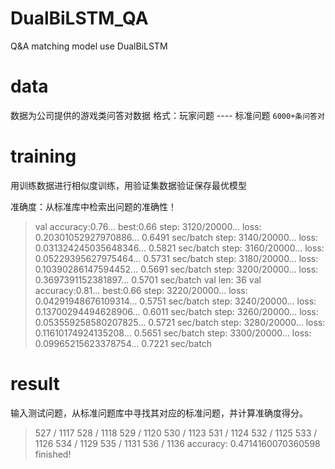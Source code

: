 # DualBiLSTM_QA
Q&amp;A matching model use DualBiLSTM


# data
数据为公司提供的游戏类问答对数据
格式：玩家问题 ---- 标准问题 `6000+条问答对`


# training
用训练数据进行相似度训练，用验证集数据验证保存最优模型

准确度：从标准库中检索出问题的准确性！

> val accuracy:0.76...  best:0.66
step: 3120/20000...  loss: 0.20301052927970886...  0.6491 sec/batch
step: 3140/20000...  loss: 0.031324245035648346...  0.5821 sec/batch
step: 3160/20000...  loss: 0.05229395627975464...  0.5731 sec/batch
step: 3180/20000...  loss: 0.10390286147594452...  0.5691 sec/batch
step: 3200/20000...  loss: 0.3697391152381897...  0.5701 sec/batch
val len: 36
val accuracy:0.81...  best:0.66
step: 3220/20000...  loss: 0.04291948676109314...  0.5751 sec/batch
step: 3240/20000...  loss: 0.13700294494628906...  0.6011 sec/batch
step: 3260/20000...  loss: 0.053559258580207825...  0.5721 sec/batch
step: 3280/20000...  loss: 0.11610174924135208...  0.5651 sec/batch
step: 3300/20000...  loss: 0.09965215623378754...  0.7221 sec/batch
>

# result
输入测试问题，从标准问题库中寻找其对应的标准问题，并计算准确度得分。
>527 / 1117
528 / 1118
529 / 1120
530 / 1123
531 / 1124
532 / 1125
533 / 1126
534 / 1129
535 / 1131
536 / 1136
accuracy: 0.4714160070360598
finished!
>
